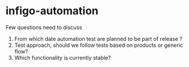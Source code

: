 infigo-automation
=================

Few questions need to discuss
1. From which date automation test are planned to be part of release ?
2. Test approach, should we follow tests based on products or generic flow?
3. Which functionality is currently stable?
